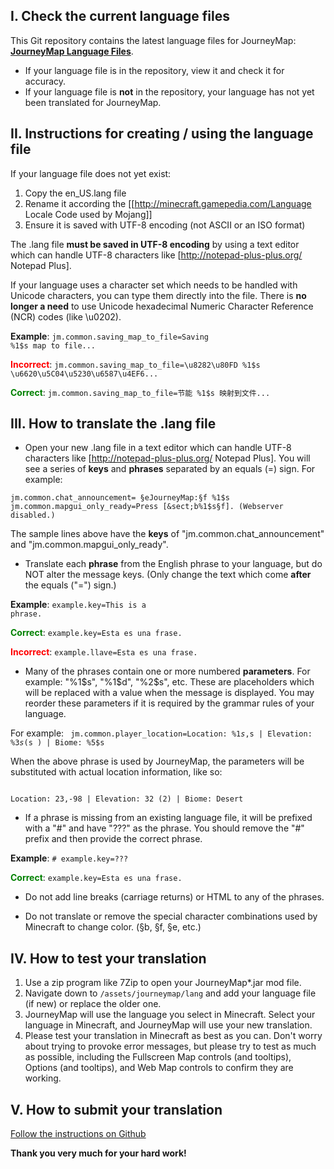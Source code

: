 ## **I. Check the current language files**

This Git repository contains the latest language files for JourneyMap: **[JourneyMap Language Files](https://github.com/TeamJM/journeymap-lang)**.

- If your language file is in the repository, view it and check it for accuracy.
- If your language file is **not** in the repository, your language has not yet been translated for JourneyMap.

## **II. Instructions for creating / using the language file**

If your language file does not yet exist:

1. Copy the en_US.lang file
2. Rename it according the [[http://minecraft.gamepedia.com/Language Locale Code used by Mojang]]
3. Ensure it is saved with UTF-8 encoding (not ASCII or an ISO format)

The .lang file **must be saved in UTF-8 encoding** by using a text editor which can handle UTF-8 characters like [http://notepad-plus-plus.org/ Notepad Plus].

If your language uses a character set which needs to be handled with Unicode characters, you can type them directly into the file. There is **no longer a need** to use Unicode hexadecimal Numeric Character Reference (NCR) codes (like \u0202).

**Example**: <code>jm.common.saving_map_to_file=Saving %1$s map to file...</code>

<span style="color: red">**Incorrect**</span>: <code>jm.common.saving_map_to_file=\u8282\u80FD %1$s \u6620\u5C04\u5230\u6587\u4EF6...</code>

<span style="color: green">**Correct**</span>: <code>jm.common.saving_map_to_file=节能 %1$s 映射到文件...</code>

## **III. How to translate the .lang file**
 
- Open your new .lang file in a text editor which can handle UTF-8 characters like [http://notepad-plus-plus.org/ Notepad Plus]. You will see a series of **keys** and **phrases** separated by an equals (=) sign. For example:

<code>jm.common.chat_announcement= &sect;eJourneyMap:&sect;f %1$s
jm.common.mapgui_only_ready=Press [&sect;b%1$s&sect;f]. (Webserver disabled.)
</code>

The sample lines above have the **keys** of "jm.common.chat_announcement" and "jm.common.mapgui_only_ready".

- Translate each **phrase** from the English phrase to your language, but do NOT alter the message keys. (Only change the text which come **after** the equals ("=") sign.)

**Example**: <code>example.key=This is a phrase.</code>

<span style="color: green">**Correct**</span>: <code>example.key=Esta es una frase.</code>

<span style="color: red">**Incorrect**</span>: <code>example.llave=Esta es una frase.</code>

- Many of the phrases contain one or more numbered **parameters**. For example: "%1$s", "%1$d", "%2$s", etc. These are placeholders which will be replaced with a value when the message is displayed. You may reorder these parameters if it is required by the grammar rules of your language.

For example:
<code>
jm.common.player_location=Location: %1$s , %2$s  | Elevation:  %3$s  (  %4$s  ) | Biome:  %5$s
</code>

When the above phrase is used by JourneyMap, the parameters will be substituted with actual location information, like so:

<code>
Location: 23,-98 | Elevation: 32 (2) | Biome: Desert
</code>

- If a phrase is missing from an existing language file, it will be prefixed with a "#" and have "???" as the phrase.  You should remove the "#" prefix and then provide the correct phrase.

**Example**: <code># example.key=???</code>

<span style="color: green">**Correct**</span>: <code>example.key=Esta es una frase.</code>

- Do not add line breaks (carriage returns) or HTML to any of the phrases.

- Do not translate or remove the special character combinations used by Minecraft to change color. (&sect;b, &sect;f, &sect;e, etc.)

## **IV. How to test your translation**
 
1. Use a zip program like 7Zip to open your JourneyMap*.jar mod file.
2. Navigate down to <code>/assets/journeymap/lang</code> and add your language file (if new) or replace the older one.
3. JourneyMap will use the language you select in Minecraft. Select your language in Minecraft, and JourneyMap will use your new translation.
4. Please test your translation in Minecraft as best as you can. Don't worry about trying to provoke error messages, but please try to test as much as possible, including the Fullscreen Map controls (and tooltips), Options (and tooltips), and Web Map controls to confirm they are working.

## **V. How to submit your translation**
 
[Follow the instructions on Github](https://github.com/TeamJM/journeymap-lang#how-to-translate-journeymap)

**Thank you very much for your hard work!**
